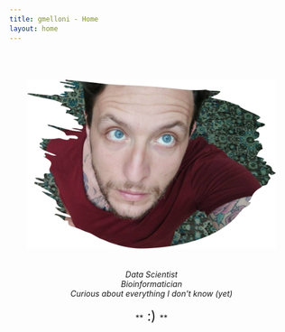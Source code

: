 ```yaml
---
title: gmelloni - Home
layout: home
---
```


<br>
<br>
<br>

<div style="text-align:center">
<a href="https://gmelloni.github.io">
<img src ="images/blueeyes_paint.jpg" height="300"/>
</a>
</div>

<br>
<br>

<div style="text-align:center">
<i>Data Scientist</i>
<br>
<i>Bioinformatician</i>
<br>
<i>Curious about everything I don't know (yet)</i> 
<br>
<br>
**<font size="+2"> :) </font>**
</div>